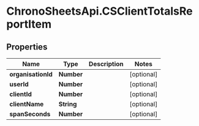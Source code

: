 # ChronoSheetsApi.CSClientTotalsReportItem

## Properties
Name | Type | Description | Notes
------------ | ------------- | ------------- | -------------
**organisationId** | **Number** |  | [optional] 
**userId** | **Number** |  | [optional] 
**clientId** | **Number** |  | [optional] 
**clientName** | **String** |  | [optional] 
**spanSeconds** | **Number** |  | [optional] 


